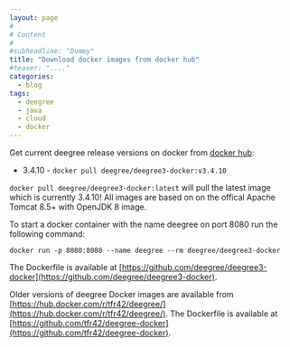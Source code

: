 ```yaml
---
layout: page
#
# Content
#
#subheadline: "Dummy"
title: "Download docker images from docker hub"
#teaser: "...."
categories:
  - blog
tags:
  - deegree
  - java
  - cloud
  - docker
---
```

Get current deegree release versions on docker from [docker hub](https://hub.docker.com/r/deegree/deegree3-docker/):

* 3.4.10 - `docker pull deegree/deegree3-docker:v3.4.10`

`docker pull deegree/deegree3-docker:latest` will pull the latest image which is currently 3.4.10! All images are based on
on the offical Apache Tomcat 8.5+ with OpenJDK 8 image.

To start a docker container with the name deegree on port 8080 run the following command:

`docker run -p 8080:8080 --name deegree --rm deegree/deegree3-docker`

The Dockerfile is available at [https://github.com/deegree/deegree3-docker](https://github.com/deegree/deegree3-docker).

Older versions of deegree Docker images are available from [https://hub.docker.com/r/tfr42/deegree/](https://hub.docker.com/r/tfr42/deegree/). The Dockerfile is available at [https://github.com/tfr42/deegree-docker](https://github.com/tfr42/deegree-docker).
